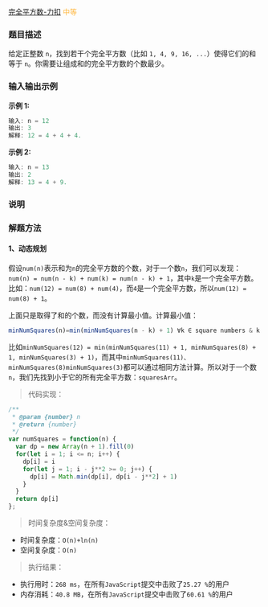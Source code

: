 
[完全平方数-力扣](https://leetcode-cn.com/problems/perfect-squares/description/)
<span style="color: #FFB73F">中等</span>

### 题目描述

给定正整数 `n`，找到若干个完全平方数（比如 `1, 4, 9, 16, ...`）使得它们的和等于 `n`。你需要让组成和的完全平方数的个数最少。

### 输入输出示例
**示例 1:**
```js
输入: n = 12
输出: 3 
解释: 12 = 4 + 4 + 4.
```

**示例 2:**
```js
输入: n = 13
输出: 2
解释: 13 = 4 + 9.
```
### 说明

### 解题方法

#### 1、动态规划

假设`num(n)`表示和为`n`的完全平方数的个数，对于一个数`n`，我们可以发现：`num(n) = num(n - k) + num(k) = num(n - k) + 1`，其中`k`是一个完全平方数。比如：`num(12) = num(8) + num(4)`，而`4`是一个完全平方数，所以`num(12) = num(8) + 1`。

上面只是取得了和的个数，而没有计算最小值。计算最小值：
```js
minNumSquares(n)=min(minNumSquares(n - k) + 1) ∀k ∈ square numbers & k <= n
```
比如`minNumSquares(12) = min(minNumSquares(11) + 1, minNumSquares(8) + 1, minNumSquares(3) + 1)`，而其中`minNumSquares(11)、minNumSquares(8)minNumSquares(3)`都可以通过相同方法计算。所以对于一个数`n`，我们先找到小于它的所有完全平方数：`squaresArr`。

> 代码实现：

```js
/**
 * @param {number} n
 * @return {number}
 */
var numSquares = function(n) {
  var dp = new Array(n + 1).fill(0)
  for(let i = 1; i <= n; i++) {
    dp[i] = i
    for(let j = 1; i - j**2 >= 0; j++) {
      dp[i] = Math.min(dp[i], dp[i - j**2] + 1)
    }
  }
  return dp[i]
};
```

> 时间复杂度&空间复杂度：
- 时间复杂度：`O(n)+ln(n)`
- 空间复杂度：`O(n)`

> 执行结果：

- 执行用时：`268 ms`，在所有`JavaScript`提交中击败了`25.27 %`的用户
- 内存消耗：`40.8 MB`，在所有`JavaScript`提交中击败了`60.61 %`的用户
